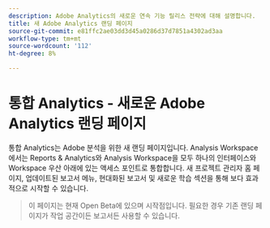 ```yaml
---
description: Adobe Analytics의 새로운 연속 기능 릴리스 전략에 대해 설명합니다.
title: 새 Adobe Analytics 랜딩 페이지
source-git-commit: e81ffc2ae03dd3d45a0286d37d7851a4302ad3aa
workflow-type: tm+mt
source-wordcount: '112'
ht-degree: 8%

---
```


# 통합 Analytics - 새로운 Adobe Analytics 랜딩 페이지

통합 Analytics는 Adobe 분석을 위한 새 랜딩 페이지입니다. Analysis Workspace에서는 Reports &amp; Analytics와 Analysis Workspace을 모두 하나의 인터페이스와 Workspace 우산 아래에 있는 액세스 포인트로 통합합니다. 새 프로젝트 관리자 홈 페이지, 업데이트된 보고서 메뉴, 현대화된 보고서 및 새로운 학습 섹션을 통해 보다 효과적으로 시작할 수 있습니다.

>이 페이지는 현재 Open Beta에 있으며 시작점입니다. 필요한 경우 기존 랜딩 페이지가 작업 공간이든 보고서든 사용할 수 있습니다.

